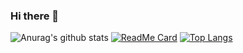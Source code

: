 ### Hi there 👋
![Anurag's github stats](https://github-readme-stats.vercel.app/api?username=KALIMI&show_icons=true&theme=synthwave)
[![ReadMe Card](https://github-readme-stats.vercel.app/api/pin/?username=KALIMI&repo=FlyShop)](https://github.com/anuraghazra/github-readme-stats)
[![Top Langs](https://github-readme-stats.vercel.app/api/top-langs/?username=KALIMI)](https://github.com/anuraghazra/github-readme-stats)




<!--
**KALIMI/KALIMI** is a ✨ _special_ ✨ repository because its `README.md` (this file) appears on your GitHub profile.

Here are some ideas to get you started:

- 🔭 I’m currently working on ...
- 🌱 I’m currently learning ...
- 👯 I’m looking to collaborate on ...
- 🤔 I’m looking for help with ...
- 💬 Ask me about ...
- 📫 How to reach me: ...
- 😄 Pronouns: ...
- ⚡ Fun fact: ...
-->
